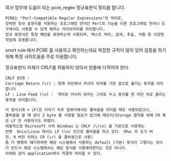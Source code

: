회사 업무에 도움이 되는 pcre_regex 정규표현식 정리를 합니다.
```
PCRE는 "Perl-Compatible Regular Expressions"의 약어로,
강력한 정규 표현식을 지원하는 프로그래밍 언어인 Perl의 기능을 다른 프로그래밍 언어나 도구에서도 사용할 수 있게 해주는 라이브러리를 의미합니다.
정규 표현식은 특정 패턴을 표현하는데 사용되며, 텍스트 처리, 검색, 추출, 치환 등 다양한 작업에 유용합니다. 
```
snort rule 에서 PCRE 를 사용하고 확인하는데요
복잡한 규칙이 많이 있어 검증을 하기 위해 특정 사이트들을 주로 이용합니다.

정규표현식 자체가 CRLF를 허용하지 않아서 한줄에 다적어야 한다.
```
CRLF 란CR :
Carriage Return (\r) : 현재 라인에서 커서의 위치를 가장 앞으로 옮기는 동작을 의미합니다
LF : Line Feed (\n) :  약자로 커서의 위치는 그대로 두고 종이를 한 라인 위로 올리는 동작을 의미합니다.

이 방식(CR + LF)은 타자기 이후 컴퓨터에서도 줄바꿈을 의미할 때도 사용되었으나,
줄바꿈을 할 때 굳이 2 byte 를 사용할 필요가 없기에 메모리/Storage 절약을 위해 CR 혹은 LF 만 사용하기도 하였다.
대표적으로 Microsoft 사의 Windows 는 CRLF (\r\n) 을 기본으로 사용하는
반면  Unix/Linux 에서는 LF (\n) 만으로 줄바꿈을 하고 있다. (Mac 의 초기 버전, 9 버전 이하는 CR (\r) 을 줄바꿈으로 사용)
좀 더 명확히 얘기하자면 해당 시스템에서 사용하는 default (기본) 방식이 그렇다는 것이지 반드시 해당 시스템에서는 해당 방식을 사용해야한다는 것은 아니다.
아래와 같이 application에서 적절히 처리할 수 있다. 
```


